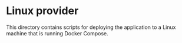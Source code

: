 # Linux provider

This directory contains scripts for deploying the application to a Linux machine that is running Docker Compose.
